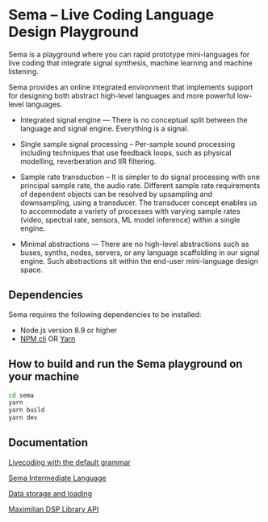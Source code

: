 # Sema – Live Coding Language Design Playground #

Sema is a playground where you can rapid prototype mini-languages for live coding that integrate signal synthesis, machine learning and machine listening. 

Sema provides an online integrated environment that implements support for designing both abstract high-level languages and more powerful low-level languages.

* Integrated signal engine — There is no conceptual split between the language and signal engine. Everything is a signal.

* Single sample signal processing – Per-sample sound processing including techniques that use feedback loops, such as physical modelling, reverberation and IIR filtering.

* Sample rate transduction – It is simpler to do signal processing with one principal sample rate, the audio rate. Different sample rate requirements of dependent objects can be resolved by upsampling and downsampling, using a transducer. The transducer concept enables us to accommodate a variety of processes with varying sample rates (video, spectral rate, sensors, ML model inference) within a single engine.

* Minimal abstractions — There are no high-level abstractions such as buses, synths, nodes, servers, or any language scaffolding in our signal engine. Such abstractions sit within the end-user mini-language design space.

## Dependencies

Sema requires the following dependencies to be installed:

 - Node.js version 8.9 or higher
 - [NPM cli](https://docs.npmjs.com/cli/npm) OR [Yarn](https://yarnpkg.com/en/)

## How to build and run the Sema playground on your machine 

```sh
cd sema
yarn
yarn build
yarn dev
```

## Documentation

[Livecoding with the default grammar](doc/LiveCodingAPI_defaultGrammar.md)

[Sema Intermediate Language](doc/semaIR.md)

[Data storage and loading](doc/Model_loading_storing.md)

[Maximilian DSP Library API](doc/maxi_API_doc.md)